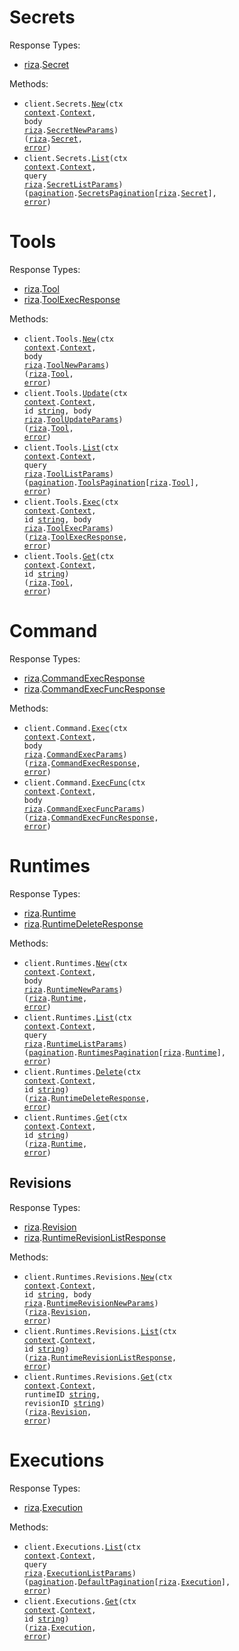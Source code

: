 # Secrets

Response Types:

- <a href="https://pkg.go.dev/github.com/riza-io/riza-api-go">riza</a>.<a href="https://pkg.go.dev/github.com/riza-io/riza-api-go#Secret">Secret</a>

Methods:

- <code title="post /v1/secrets">client.Secrets.<a href="https://pkg.go.dev/github.com/riza-io/riza-api-go#SecretService.New">New</a>(ctx <a href="https://pkg.go.dev/context">context</a>.<a href="https://pkg.go.dev/context#Context">Context</a>, body <a href="https://pkg.go.dev/github.com/riza-io/riza-api-go">riza</a>.<a href="https://pkg.go.dev/github.com/riza-io/riza-api-go#SecretNewParams">SecretNewParams</a>) (<a href="https://pkg.go.dev/github.com/riza-io/riza-api-go">riza</a>.<a href="https://pkg.go.dev/github.com/riza-io/riza-api-go#Secret">Secret</a>, <a href="https://pkg.go.dev/builtin#error">error</a>)</code>
- <code title="get /v1/secrets">client.Secrets.<a href="https://pkg.go.dev/github.com/riza-io/riza-api-go#SecretService.List">List</a>(ctx <a href="https://pkg.go.dev/context">context</a>.<a href="https://pkg.go.dev/context#Context">Context</a>, query <a href="https://pkg.go.dev/github.com/riza-io/riza-api-go">riza</a>.<a href="https://pkg.go.dev/github.com/riza-io/riza-api-go#SecretListParams">SecretListParams</a>) (<a href="https://pkg.go.dev/github.com/riza-io/riza-api-go/packages/pagination">pagination</a>.<a href="https://pkg.go.dev/github.com/riza-io/riza-api-go/packages/pagination#SecretsPagination">SecretsPagination</a>[<a href="https://pkg.go.dev/github.com/riza-io/riza-api-go">riza</a>.<a href="https://pkg.go.dev/github.com/riza-io/riza-api-go#Secret">Secret</a>], <a href="https://pkg.go.dev/builtin#error">error</a>)</code>

# Tools

Response Types:

- <a href="https://pkg.go.dev/github.com/riza-io/riza-api-go">riza</a>.<a href="https://pkg.go.dev/github.com/riza-io/riza-api-go#Tool">Tool</a>
- <a href="https://pkg.go.dev/github.com/riza-io/riza-api-go">riza</a>.<a href="https://pkg.go.dev/github.com/riza-io/riza-api-go#ToolExecResponse">ToolExecResponse</a>

Methods:

- <code title="post /v1/tools">client.Tools.<a href="https://pkg.go.dev/github.com/riza-io/riza-api-go#ToolService.New">New</a>(ctx <a href="https://pkg.go.dev/context">context</a>.<a href="https://pkg.go.dev/context#Context">Context</a>, body <a href="https://pkg.go.dev/github.com/riza-io/riza-api-go">riza</a>.<a href="https://pkg.go.dev/github.com/riza-io/riza-api-go#ToolNewParams">ToolNewParams</a>) (<a href="https://pkg.go.dev/github.com/riza-io/riza-api-go">riza</a>.<a href="https://pkg.go.dev/github.com/riza-io/riza-api-go#Tool">Tool</a>, <a href="https://pkg.go.dev/builtin#error">error</a>)</code>
- <code title="post /v1/tools/{id}">client.Tools.<a href="https://pkg.go.dev/github.com/riza-io/riza-api-go#ToolService.Update">Update</a>(ctx <a href="https://pkg.go.dev/context">context</a>.<a href="https://pkg.go.dev/context#Context">Context</a>, id <a href="https://pkg.go.dev/builtin#string">string</a>, body <a href="https://pkg.go.dev/github.com/riza-io/riza-api-go">riza</a>.<a href="https://pkg.go.dev/github.com/riza-io/riza-api-go#ToolUpdateParams">ToolUpdateParams</a>) (<a href="https://pkg.go.dev/github.com/riza-io/riza-api-go">riza</a>.<a href="https://pkg.go.dev/github.com/riza-io/riza-api-go#Tool">Tool</a>, <a href="https://pkg.go.dev/builtin#error">error</a>)</code>
- <code title="get /v1/tools">client.Tools.<a href="https://pkg.go.dev/github.com/riza-io/riza-api-go#ToolService.List">List</a>(ctx <a href="https://pkg.go.dev/context">context</a>.<a href="https://pkg.go.dev/context#Context">Context</a>, query <a href="https://pkg.go.dev/github.com/riza-io/riza-api-go">riza</a>.<a href="https://pkg.go.dev/github.com/riza-io/riza-api-go#ToolListParams">ToolListParams</a>) (<a href="https://pkg.go.dev/github.com/riza-io/riza-api-go/packages/pagination">pagination</a>.<a href="https://pkg.go.dev/github.com/riza-io/riza-api-go/packages/pagination#ToolsPagination">ToolsPagination</a>[<a href="https://pkg.go.dev/github.com/riza-io/riza-api-go">riza</a>.<a href="https://pkg.go.dev/github.com/riza-io/riza-api-go#Tool">Tool</a>], <a href="https://pkg.go.dev/builtin#error">error</a>)</code>
- <code title="post /v1/tools/{id}/execute">client.Tools.<a href="https://pkg.go.dev/github.com/riza-io/riza-api-go#ToolService.Exec">Exec</a>(ctx <a href="https://pkg.go.dev/context">context</a>.<a href="https://pkg.go.dev/context#Context">Context</a>, id <a href="https://pkg.go.dev/builtin#string">string</a>, body <a href="https://pkg.go.dev/github.com/riza-io/riza-api-go">riza</a>.<a href="https://pkg.go.dev/github.com/riza-io/riza-api-go#ToolExecParams">ToolExecParams</a>) (<a href="https://pkg.go.dev/github.com/riza-io/riza-api-go">riza</a>.<a href="https://pkg.go.dev/github.com/riza-io/riza-api-go#ToolExecResponse">ToolExecResponse</a>, <a href="https://pkg.go.dev/builtin#error">error</a>)</code>
- <code title="get /v1/tools/{id}">client.Tools.<a href="https://pkg.go.dev/github.com/riza-io/riza-api-go#ToolService.Get">Get</a>(ctx <a href="https://pkg.go.dev/context">context</a>.<a href="https://pkg.go.dev/context#Context">Context</a>, id <a href="https://pkg.go.dev/builtin#string">string</a>) (<a href="https://pkg.go.dev/github.com/riza-io/riza-api-go">riza</a>.<a href="https://pkg.go.dev/github.com/riza-io/riza-api-go#Tool">Tool</a>, <a href="https://pkg.go.dev/builtin#error">error</a>)</code>

# Command

Response Types:

- <a href="https://pkg.go.dev/github.com/riza-io/riza-api-go">riza</a>.<a href="https://pkg.go.dev/github.com/riza-io/riza-api-go#CommandExecResponse">CommandExecResponse</a>
- <a href="https://pkg.go.dev/github.com/riza-io/riza-api-go">riza</a>.<a href="https://pkg.go.dev/github.com/riza-io/riza-api-go#CommandExecFuncResponse">CommandExecFuncResponse</a>

Methods:

- <code title="post /v1/execute">client.Command.<a href="https://pkg.go.dev/github.com/riza-io/riza-api-go#CommandService.Exec">Exec</a>(ctx <a href="https://pkg.go.dev/context">context</a>.<a href="https://pkg.go.dev/context#Context">Context</a>, body <a href="https://pkg.go.dev/github.com/riza-io/riza-api-go">riza</a>.<a href="https://pkg.go.dev/github.com/riza-io/riza-api-go#CommandExecParams">CommandExecParams</a>) (<a href="https://pkg.go.dev/github.com/riza-io/riza-api-go">riza</a>.<a href="https://pkg.go.dev/github.com/riza-io/riza-api-go#CommandExecResponse">CommandExecResponse</a>, <a href="https://pkg.go.dev/builtin#error">error</a>)</code>
- <code title="post /v1/execute-function">client.Command.<a href="https://pkg.go.dev/github.com/riza-io/riza-api-go#CommandService.ExecFunc">ExecFunc</a>(ctx <a href="https://pkg.go.dev/context">context</a>.<a href="https://pkg.go.dev/context#Context">Context</a>, body <a href="https://pkg.go.dev/github.com/riza-io/riza-api-go">riza</a>.<a href="https://pkg.go.dev/github.com/riza-io/riza-api-go#CommandExecFuncParams">CommandExecFuncParams</a>) (<a href="https://pkg.go.dev/github.com/riza-io/riza-api-go">riza</a>.<a href="https://pkg.go.dev/github.com/riza-io/riza-api-go#CommandExecFuncResponse">CommandExecFuncResponse</a>, <a href="https://pkg.go.dev/builtin#error">error</a>)</code>

# Runtimes

Response Types:

- <a href="https://pkg.go.dev/github.com/riza-io/riza-api-go">riza</a>.<a href="https://pkg.go.dev/github.com/riza-io/riza-api-go#Runtime">Runtime</a>
- <a href="https://pkg.go.dev/github.com/riza-io/riza-api-go">riza</a>.<a href="https://pkg.go.dev/github.com/riza-io/riza-api-go#RuntimeDeleteResponse">RuntimeDeleteResponse</a>

Methods:

- <code title="post /v1/runtimes">client.Runtimes.<a href="https://pkg.go.dev/github.com/riza-io/riza-api-go#RuntimeService.New">New</a>(ctx <a href="https://pkg.go.dev/context">context</a>.<a href="https://pkg.go.dev/context#Context">Context</a>, body <a href="https://pkg.go.dev/github.com/riza-io/riza-api-go">riza</a>.<a href="https://pkg.go.dev/github.com/riza-io/riza-api-go#RuntimeNewParams">RuntimeNewParams</a>) (<a href="https://pkg.go.dev/github.com/riza-io/riza-api-go">riza</a>.<a href="https://pkg.go.dev/github.com/riza-io/riza-api-go#Runtime">Runtime</a>, <a href="https://pkg.go.dev/builtin#error">error</a>)</code>
- <code title="get /v1/runtimes">client.Runtimes.<a href="https://pkg.go.dev/github.com/riza-io/riza-api-go#RuntimeService.List">List</a>(ctx <a href="https://pkg.go.dev/context">context</a>.<a href="https://pkg.go.dev/context#Context">Context</a>, query <a href="https://pkg.go.dev/github.com/riza-io/riza-api-go">riza</a>.<a href="https://pkg.go.dev/github.com/riza-io/riza-api-go#RuntimeListParams">RuntimeListParams</a>) (<a href="https://pkg.go.dev/github.com/riza-io/riza-api-go/packages/pagination">pagination</a>.<a href="https://pkg.go.dev/github.com/riza-io/riza-api-go/packages/pagination#RuntimesPagination">RuntimesPagination</a>[<a href="https://pkg.go.dev/github.com/riza-io/riza-api-go">riza</a>.<a href="https://pkg.go.dev/github.com/riza-io/riza-api-go#Runtime">Runtime</a>], <a href="https://pkg.go.dev/builtin#error">error</a>)</code>
- <code title="delete /v1/runtimes/{id}">client.Runtimes.<a href="https://pkg.go.dev/github.com/riza-io/riza-api-go#RuntimeService.Delete">Delete</a>(ctx <a href="https://pkg.go.dev/context">context</a>.<a href="https://pkg.go.dev/context#Context">Context</a>, id <a href="https://pkg.go.dev/builtin#string">string</a>) (<a href="https://pkg.go.dev/github.com/riza-io/riza-api-go">riza</a>.<a href="https://pkg.go.dev/github.com/riza-io/riza-api-go#RuntimeDeleteResponse">RuntimeDeleteResponse</a>, <a href="https://pkg.go.dev/builtin#error">error</a>)</code>
- <code title="get /v1/runtimes/{id}">client.Runtimes.<a href="https://pkg.go.dev/github.com/riza-io/riza-api-go#RuntimeService.Get">Get</a>(ctx <a href="https://pkg.go.dev/context">context</a>.<a href="https://pkg.go.dev/context#Context">Context</a>, id <a href="https://pkg.go.dev/builtin#string">string</a>) (<a href="https://pkg.go.dev/github.com/riza-io/riza-api-go">riza</a>.<a href="https://pkg.go.dev/github.com/riza-io/riza-api-go#Runtime">Runtime</a>, <a href="https://pkg.go.dev/builtin#error">error</a>)</code>

## Revisions

Response Types:

- <a href="https://pkg.go.dev/github.com/riza-io/riza-api-go">riza</a>.<a href="https://pkg.go.dev/github.com/riza-io/riza-api-go#Revision">Revision</a>
- <a href="https://pkg.go.dev/github.com/riza-io/riza-api-go">riza</a>.<a href="https://pkg.go.dev/github.com/riza-io/riza-api-go#RuntimeRevisionListResponse">RuntimeRevisionListResponse</a>

Methods:

- <code title="post /v1/runtimes/{id}/revisions">client.Runtimes.Revisions.<a href="https://pkg.go.dev/github.com/riza-io/riza-api-go#RuntimeRevisionService.New">New</a>(ctx <a href="https://pkg.go.dev/context">context</a>.<a href="https://pkg.go.dev/context#Context">Context</a>, id <a href="https://pkg.go.dev/builtin#string">string</a>, body <a href="https://pkg.go.dev/github.com/riza-io/riza-api-go">riza</a>.<a href="https://pkg.go.dev/github.com/riza-io/riza-api-go#RuntimeRevisionNewParams">RuntimeRevisionNewParams</a>) (<a href="https://pkg.go.dev/github.com/riza-io/riza-api-go">riza</a>.<a href="https://pkg.go.dev/github.com/riza-io/riza-api-go#Revision">Revision</a>, <a href="https://pkg.go.dev/builtin#error">error</a>)</code>
- <code title="get /v1/runtimes/{id}/revisions">client.Runtimes.Revisions.<a href="https://pkg.go.dev/github.com/riza-io/riza-api-go#RuntimeRevisionService.List">List</a>(ctx <a href="https://pkg.go.dev/context">context</a>.<a href="https://pkg.go.dev/context#Context">Context</a>, id <a href="https://pkg.go.dev/builtin#string">string</a>) (<a href="https://pkg.go.dev/github.com/riza-io/riza-api-go">riza</a>.<a href="https://pkg.go.dev/github.com/riza-io/riza-api-go#RuntimeRevisionListResponse">RuntimeRevisionListResponse</a>, <a href="https://pkg.go.dev/builtin#error">error</a>)</code>
- <code title="get /v1/runtimes/{runtime_id}/revisions/{revision_id}">client.Runtimes.Revisions.<a href="https://pkg.go.dev/github.com/riza-io/riza-api-go#RuntimeRevisionService.Get">Get</a>(ctx <a href="https://pkg.go.dev/context">context</a>.<a href="https://pkg.go.dev/context#Context">Context</a>, runtimeID <a href="https://pkg.go.dev/builtin#string">string</a>, revisionID <a href="https://pkg.go.dev/builtin#string">string</a>) (<a href="https://pkg.go.dev/github.com/riza-io/riza-api-go">riza</a>.<a href="https://pkg.go.dev/github.com/riza-io/riza-api-go#Revision">Revision</a>, <a href="https://pkg.go.dev/builtin#error">error</a>)</code>

# Executions

Response Types:

- <a href="https://pkg.go.dev/github.com/riza-io/riza-api-go">riza</a>.<a href="https://pkg.go.dev/github.com/riza-io/riza-api-go#Execution">Execution</a>

Methods:

- <code title="get /v1/executions">client.Executions.<a href="https://pkg.go.dev/github.com/riza-io/riza-api-go#ExecutionService.List">List</a>(ctx <a href="https://pkg.go.dev/context">context</a>.<a href="https://pkg.go.dev/context#Context">Context</a>, query <a href="https://pkg.go.dev/github.com/riza-io/riza-api-go">riza</a>.<a href="https://pkg.go.dev/github.com/riza-io/riza-api-go#ExecutionListParams">ExecutionListParams</a>) (<a href="https://pkg.go.dev/github.com/riza-io/riza-api-go/packages/pagination">pagination</a>.<a href="https://pkg.go.dev/github.com/riza-io/riza-api-go/packages/pagination#DefaultPagination">DefaultPagination</a>[<a href="https://pkg.go.dev/github.com/riza-io/riza-api-go">riza</a>.<a href="https://pkg.go.dev/github.com/riza-io/riza-api-go#Execution">Execution</a>], <a href="https://pkg.go.dev/builtin#error">error</a>)</code>
- <code title="get /v1/executions/{id}">client.Executions.<a href="https://pkg.go.dev/github.com/riza-io/riza-api-go#ExecutionService.Get">Get</a>(ctx <a href="https://pkg.go.dev/context">context</a>.<a href="https://pkg.go.dev/context#Context">Context</a>, id <a href="https://pkg.go.dev/builtin#string">string</a>) (<a href="https://pkg.go.dev/github.com/riza-io/riza-api-go">riza</a>.<a href="https://pkg.go.dev/github.com/riza-io/riza-api-go#Execution">Execution</a>, <a href="https://pkg.go.dev/builtin#error">error</a>)</code>
